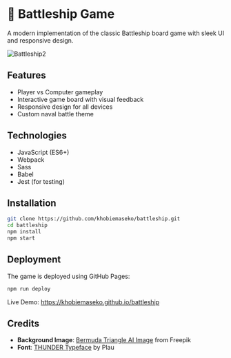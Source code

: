 # 🚢 Battleship Game

A modern implementation of the classic Battleship board game with sleek UI and responsive design.

![Battleship2](https://github.com/user-attachments/assets/d1a4824c-5f4d-4614-a42d-141949add073)

## Features
- Player vs Computer gameplay
- Interactive game board with visual feedback
- Responsive design for all devices
- Custom naval battle theme

## Technologies
- JavaScript (ES6+)
- Webpack
- Sass
- Babel
- Jest (for testing)

## Installation
```bash
git clone https://github.com/khobiemaseko/battleship.git
cd battleship
npm install
npm start
```

## Deployment
The game is deployed using GitHub Pages:

```bash
npm run deploy
```

Live Demo: https://khobiemaseko.github.io/battleship

## Credits
- **Background Image**: [Bermuda Triangle AI Image](https://www.freepik.com/free-ai-image/bermuda-triangle-with-mystical-neon_231559940.htm) from Freepik
- **Font**: [THUNDER Typeface](https://www.behance.net/gallery/124582465/THUNDER-Free-Typeface-Variable-36-Styles) by Plau

